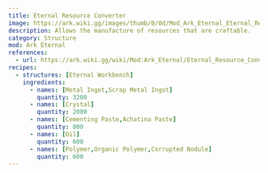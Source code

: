 ```yaml
---
title: Eternal Resource Converter
image: https://ark.wiki.gg/images/thumb/0/0d/Mod_Ark_Eternal_Eternal_Resource_Converter.png/228px-Mod_Ark_Eternal_Eternal_Resource_Converter.png
description: Allows the manufacture of resources that are craftable. 
category: Structure
mod: Ark Eternal
references:
  - url: https://ark.wiki.gg/wiki/Mod:Ark_Eternal/Eternal_Resource_Converter
recipes:
  - structures: [Eternal Workbench]
    ingredients:
      - names: [Metal Ingot,Scrap Metal Ingot]
        quantity: 3200
      - names: [Crystal]
        quantity: 2000
      - names: [Cementing Paste,Achatina Paste]
        quantity: 800
      - names: [Oil]
        quantity: 600
      - names: [Polymer,Organic Polymer,Corrupted Nodule]
        quantity: 600
---
```

